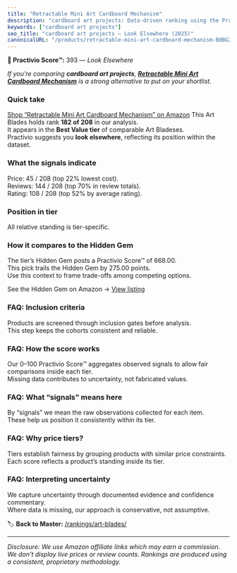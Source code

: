```yaml
---
title: "Retractable Mini Art Cardboard Mechanism"
description: "cardboard art projects: Data-driven ranking using the Practivio Score™. Positioned by quality, value, demand, findability, momentum."
keywords: ["cardboard art projects"]
seo_title: "cardboard art projects — Look Elsewhere (2025)"
canonicalURL: "/products/retractable-mini-art-cardboard-mechanism-B0BG2DNYGM/"
---
```


**🚫 Practivio Score™:** 393 — _Look Elsewhere_


*If you're comparing **cardboard art projects**, **[Retractable Mini Art Cardboard Mechanism](https://www.amazon.com/dp/B0BG2DNYGM?tag=practivio-20)** is a strong alternative to put on your shortlist.*
### Quick take
[Shop “Retractable Mini Art Cardboard Mechanism” on Amazon](https://www.amazon.com/dp/B0BG2DNYGM?tag=practivio-20)
This Art Blades holds rank **182 of 208** in our analysis.  
It appears in the **Best Value tier** of comparable Art Bladeses.  
Practivio suggests you **look elsewhere**, reflecting its position within the dataset.

### What the signals indicate
Price: 45 / 208 (top 22% lowest cost).  
Reviews: 144 / 208 (top 70% in review totals).  
Rating: 108 / 208 (top 52% by average rating).  

### Position in tier
All relative standing is tier-specific.

### How it compares to the Hidden Gem
The tier’s Hidden Gem posts a Practivio Score™ of 668.00.  
This pick trails the Hidden Gem by 275.00 points.  
Use this context to frame trade-offs among competing options.  

See the Hidden Gem on Amazon → [View listing](https://www.amazon.com/dp/B07LB6YM44?tag=practivio-20)

### FAQ: Inclusion criteria
Products are screened through inclusion gates before analysis.  
This step keeps the cohorts consistent and reliable.

### FAQ: How the score works
Our 0–100 Practivio Score™ aggregates observed signals to allow fair comparisons inside each tier.  
Missing data contributes to uncertainty, not fabricated values.

### FAQ: What “signals” means here
By “signals” we mean the raw observations collected for each item.  
These help us position it consistently within its tier.

### FAQ: Why price tiers?
Tiers establish fairness by grouping products with similar price constraints.  
Each score reflects a product’s standing inside its tier.

### FAQ: Interpreting uncertainty
We capture uncertainty through documented evidence and confidence commentary.  
Where data is missing, our approach is conservative, not assumptive.


🏷️ **Back to Master:** [/rankings/art-blades/](/rankings/art-blades/)

---
_Disclosure: We use Amazon affiliate links which may earn a commission. We don’t display live prices or review counts. Rankings are produced using a consistent, proprietary methodology._
